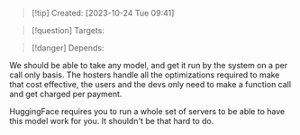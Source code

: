 
>[!tip] Created: [2023-10-24 Tue 09:41]

>[!question] Targets: 

>[!danger] Depends: 

We should be able to take any model, and get it run by the system on a per call only basis.  The hosters handle all the optimizations required to make that cost effective, the users and the devs only need to make a function call and get charged per payment.

HuggingFace requires you to run a whole set of servers to be able to have this model work for you.  It shouldn't be that hard to do.